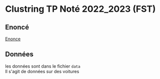 # Clustring TP Noté 2022_2023 (FST)

## Enoncé
[Enonce](IMSD-projet2223.pdf)

## Données
les données sont dans le fichier `data`  
Il s'agit de données sur des voitures

